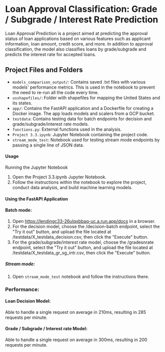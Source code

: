 # Loan Approval Classification: Grade / Subgrade / Interest Rate Prediction

Loan Approval Prediction is a project aimed at predicting the approval status of loan applications based on various features such as applicant information, loan amount, credit score, and more. In addition to approval classification, the model also classifies loans by grade/subgrade and predicts the interest rate for accepted loans.
## Project Files and Folders

- `models_comparison_output/`: Contains saved .txt files with various models' performance metrics. This is used in the notebook to prevent the need to re-run all the code every time.
- `usshapefiles/`: Folder with shapefiles for mapping the United States and its states.
- `app/`: Contains the FastAPI application and a Dockerfile for creating a Docker image. The app loads models and scalers from a GCP bucket.
- `testdata`: Contains testing data for batch endpoints for decision and grade/subgrade/interest rate models.
- `functions.py`: External functions used in the analysis.
- `Project 3.3.ipynb`: Jupyter Notebook containing the project code.
- `stream_mode_test`: Notebook used for testing stream mode endpoints by passing a single line of JSON data.

#### Usage
Running the Jupyter Notebook 
1. Open the Project 3.3.ipynb Jupyter Notebook.
2. Follow the instructions within the notebook to explore the project, conduct data analysis, and build machine learning models.

#### Using the FastAPI Application
#### Batch mode:
1. Open https://lendingc33-26ulqxbbaq-uc.a.run.app/docs in a browser.
2. For the decision model, choose the /decision-batch endpoint, select the "Try it out" button, and upload the file located at /testdata/X_testdata_decision.csv, then click the "Execute" button.
3. For the grade/subgrade/interest rate model, choose the /gradesnrate endpoint, select the "Try it out" button, and upload the file located at /testdata/X_testdata_gr_sg_intr.csv, then click the "Execute" button.

##### Stream mode:
1. Open `stream_mode_test` notebook and follow the instructions there.

### Performance:
#### Loan Decision Model:
Able to handle a single request on average in 210ms, resulting in 285 requests per minute.
#### Grade / Subgrade / Interest rate Model:
Able to handle a single request on average in 300ms, resulting in 200 requests per minute.
